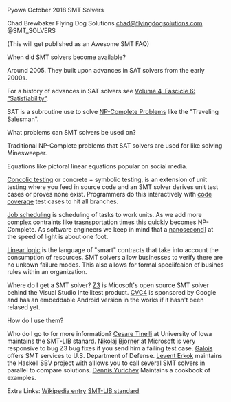 Pyowa October 2018
SMT Solvers

Chad Brewbaker
Flying Dog Solutions
chad@flyingdogsolutions.com
@SMT_SOLVERS

(This will get published as an Awesome SMT FAQ)


When did SMT solvers become available?

Around 2005. They built upon advances in SAT solvers from the early 2000s.

For a history of advances in SAT solvers see [Volume 4, Fascicle 6: “Satisfiability”](https://www.amazon.com/Art-Computer-Programming-Fascicle-Satisfiability/dp/0134397606).

SAT is a subroutine use to solve [NP-Complete Problems](https://en.wikipedia.org/wiki/List_of_NP-complete_problems) like the "Traveling Salesman".

  


What problems can SMT solvers be used on?

Traditional NP-Complete problems that SAT solvers are used for like solving Minesweeper.

Equations like pictoral linear equations popular on social media. 

[Concolic testing](https://en.wikipedia.org/wiki/Concolic_testing) or concrete + symbolic testing, is an extension of unit testing where you feed in source code and an SMT solver derives unit test cases or proves none exist. Programmers do this interactively with [code coverage](https://en.wikipedia.org/wiki/Code_coverage) test cases to hit all branches.

[Job scheduling](https://en.wikipedia.org/wiki/Job_shop_scheduling) is scheduling of tasks to work units. As we add more complex contraints like trasnsportation times this quickly becomes NP-Complete. As software engineers we keep in mind that a [nanosecond](http://americanhistory.si.edu/collections/search/object/nmah_69246)] at the speed of light is about one foot.

[Linear logic](http://girard.perso.math.cnrs.fr/Synsem.pdf) is the language of "smart" contracts that take into account the consumption of resources. SMT solvers allow businesses to verify there are no unkown failure modes. This also allows for formal speciifcaion of busines rules within an organization.


Where do I get a SMT solver?
[Z3](https://github.com/Z3Prover/z3) is Micosoft's open source SMT solver behind the Visual Studio Intellitest product.
[CVC4](https://cvc4.cs.stanford.edu/web/) is sponsored by Google and has an embeddable Android version in the works if it hasn't been relased yet.

How do I use them?



Who do I go to for more information?
[Cesare Tinelli](http://homepage.cs.uiowa.edu/~tinelli/) at University of Iowa maintains the SMT-LIB stanard. 
[Nikolaj Bjorner](https://github.com/Z3Prover/z3test) at Microsoft is very responsive to bug Z3 bug fixes if you send him a failing test case.
[Galois](https://saw.galois.com) offers SMT services to U.S. Department of Defense.
[Levent Erkok](https://github.com/leventerkok) maintains the Haskell SBV project with alllows you to call several SMT solvers in parallel to compare solutions.
[Dennis Yurichev](https://yurichev.com/writings/SAT_SMT_by_example.pdf) Maintains a cookbook of examples. 

Extra Links:
[Wikipedia entry](https://en.wikipedia.org/wiki/Satisfiability_modulo_theories)
[SMT-LIB standard](http://smtlib.cs.uiowa.edu)


